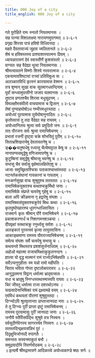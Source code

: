 ```yaml
---
title: 006 Joy of a city
title_english: 006 Joy of a city

---
```


<div class="audioEmbed"  caption="श्रीराम-हरिसीताराममूर्ति-घनपाठिभ्यां वचनम्" src="https://archive.org/download/Ramayana-recitation-Sriram-harisItArAmamUrti-Ghanapaati-v2/Kanda_2/Kanda_2_AYK-006-Abhishekaartham_Janollasaha.mp3"></div>

गते पुरोहिते रामः स्नातो नियतमानसः ।  
सह पत्न्या विशालाक्ष्या नारायणमुपागमत् ॥ २-६-१  
प्रगृह्य शिरसा पात्रं हविषो विधिवत्तदा ।  
महते दैवतायाज्यं जुहाव ज्वलितानले ॥ २-६-२  
शेषं च हविषस्तस्य प्राश्याशास्यात्मनः प्रियम् ।  
ध्यायन्नारायणं देवं स्वास्तीर्णे कुशसंस्तरे ॥ २-६-३  
वाग्यतः सह वैदेह्या भूत्वा नियतमानसः ।  
श्रीमत्यायतने विष्णोः शिश्ये नरवरात्मजः ॥ २-६-४  
एकयामावशिष्टायां रात्र्यां प्रतिविबुध्य सः ।  
अलञ्कारविधिं कृत्स्नं कारयामास वेश्मनः ॥ २-६-५  
तत्र शृण्वन् सुखा वाचः सूतमागधवन्दिनाम् ।  
पूर्वां सन्ध्यामुपासीनो जजाप यतमानसः ॥ २-६-६  
तुष्टाव प्रणतश्चैव शिरसा मधुसूदनम् ।  
विमलक्षौमसंवीतो वाचयामास च द्विजान् ॥ २-६-७  
तेषां पुण्याहघोषोऽध गम्भीरमधुरस्तदा ।  
अयोध्यां पूरयामास तूर्यघोषानुनादितः ॥ २-६-८  
कृतोपवासं तु तदा वैदेह्या सह राघवम् ।  
अयोध्यानिलयः श्रुत्वा सर्वः प्रमुदितो जनः ॥ २-६-९  
ततः पौरजनः सर्वः श्रुत्वा रामाभिषेचनम् ।  
प्रभातां रजनीं दृष्ट्वा चक्रे शोभयितुं पुरीम् ॥ २-६-१०  
सिताभ्रशिखराभेषु देवतायतनेषु च ।  
ङ्��चतुष्पधेषु रध्यासु चैत्येष्वट्टाल केषु च ॥ २-६-११  
नानापण्यसमृद्धेषु वणिजामापणेषु च ।  
कुटुम्बिनां समृद्धेषु श्रीमत्सु भवनेषु च ॥ २-६-१२  
सभासु चैव सर्वासु वृक्षेष्वालक्षितेएशु च ।  
ध्वजाः समुच्छ्रिताश्चित्राः पताकाश्चाभवंस्तदा ॥ २-६-१३  
नटनर्तकसंघानां गायकानां च गायताम् ।  
मनःकर्णसुखा वाचः शुश्रुवुश्च ततस्ततः ॥ २-६-१४  
रामाभिषेकयुक्ताश्च कथाश्चक्रुर्मिथो जनाः ।  
रामाभिषेके संप्रप्ते चत्वरेषु गृहेषु च ॥ २-६-१५  
बाला अपि क्रीडमाना गृ हद्वारेषु संघशः ।  
रामाभिषवसंयुक्ताश्चक्रुरेवं मिथः कथाः ॥ २-६-१६  
कृतपुष्पोपहारश्च धूपगन्धाधिवासितः ।  
राजमार्गः कृतः श्रीमान् पौरै रामाभिषेचने ॥ २-६-१७  
प्रकाशकरणार्धं च निशागमनशञ्कया ।  
दीपवृक्षां स्तथाचक्रु रनुर्थ्यसु सर्वशः ॥ २-६-१८  
अलङ्कारं पुरस्त्यवं कृत्वा तत्पुरवासिनः ।  
आकाङ्क्षमाणा रामस्य यौवराज्याभिषेचनम् ॥ २-६-१९  
समेत्य संघशः सर्वे चत्वरेषु सभासु च ।  
कथयन्तो मिथस्तत्र प्रशशंसुर्जनाधिपम् ॥ २-६-२०  
अहोओ महात्मा राजायमिक्ष्वाकुकुलनन्दनः ।  
ज्ञात्वा यो वृद्ध मात्मानं रामं राज्येऽभिषेक्ष्यति ॥ २-६-२१  
सर्वेऽप्यनुगृहीताः स्म यन्नो रामो महीपतिः ।  
चिराय भविता गोप्ता दृष्टलोकपरावरः ॥ २-६-२२  
आनुद्धतमना विद्वान् धर्मात्मा भ्रातृवत्सलः ।  
यधा च भ्रातृषु स्निग्धस्तथास्मास्वपि राघवः ॥ २-६-२३  
चिरं जीवतु धर्मात्मा राजा दशरथोऽनघः ।  
यत्प्रसादेनाभिषिक्तं रामं द्रक्ष्यामहे वयम् ॥ २-६-२४  
एवंविधं कथयतां पौराणां शुश्रुवुस्तदा ।  
दिग्भ्योऽपि श्रुतवृत्तान्ताः प्राप्ताजानपदा नराः ॥ २-६-२५  
ते तु दिग्भ्यः पुरीं प्राप्ता द्रष्टुं रामाभिषेचनम् ।  
रामस्य पूरयामासुः पुरीं जानपदा जनाः ॥ २-६-२६  
जनौघै स्तैर्विसर्पद्भिः शुश्रुवे तत्र निस्वनः ।  
पर्वसूदीर्णवेगस्य सागरस्येव निस्वनः ॥ २-६-२७  
ततस्तदिन्द्रक्षयसन्निभं पुरं ।  
दिदृक्षुभिर्जानपदै रुपागतैः ।  
समन्ततः सस्वनमाकुलं बभौ ।  
समुद्रयादोभि रिवार्णवोदकम् ॥ २-६-२८  
॥ इत्यार्षे श्रीमद्रामायणे आदिकाव्ये अयोध्यकाण्डे षष्ठः सर्गः ॥
